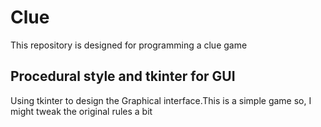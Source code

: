 # Clue
This repository is designed for programming a clue game
## Procedural style and tkinter for GUI
Using tkinter to design the Graphical interface.This is a simple game so, I might tweak the original rules a bit
